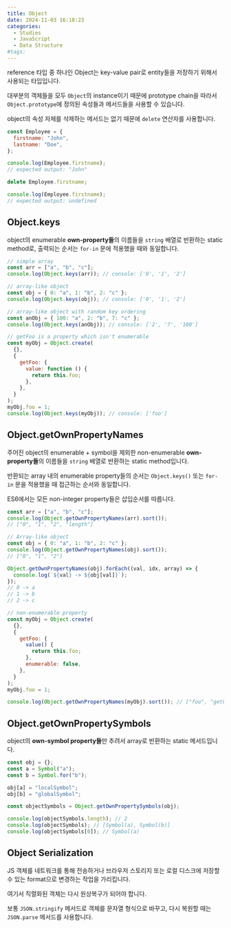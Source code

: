 ```yaml
---
title: Object
date: 2024-11-03 16:18:23
categories:
  - Studies
  - JavaScript
  - Data Structure
#tags:
---
```

reference 타입 중 하나인 Object는 key-value pair로 entity들을 저장하기 위해서 사용되는 타입입니다.

대부분의 객체들을 모두 `Object`의 instance이기 때문에 prototype chain을 따라서 `Object.prototype`에 정의된 속성들과 메서드들을 사용할 수 있습니다.

object의 속성 자체를 삭제하는 메서드는 없기 때문에 `delete` 연산자를 사용합니다.

```js
const Employee = {
  firstname: "John",
  lastname: "Doe",
};

console.log(Employee.firstname);
// expected output: "John"

delete Employee.firstname;

console.log(Employee.firstname);
// expected output: undefined
```

## Object.keys

object의 enumerable **own-property들**의 이름들을 `string` 배열로 반환하는 static method로, 출력되는 순서는 `for-in` 문에 적용했을 때와 동일합니다.

```js
// simple array
const arr = ["a", "b", "c"];
console.log(Object.keys(arr)); // console: ['0', '1', '2']
```

```js
// array-like object
const obj = { 0: "a", 1: "b", 2: "c" };
console.log(Object.keys(obj)); // console: ['0', '1', '2']
```

```js
// array-like object with random key ordering
const anObj = { 100: "a", 2: "b", 7: "c" };
console.log(Object.keys(anObj)); // console: ['2', '7', '100']
```

```js
// getFoo is a property which isn't enumerable
const myObj = Object.create(
  {},
  {
    getFoo: {
      value: function () {
        return this.foo;
      },
    },
  }
);
myObj.foo = 1;
console.log(Object.keys(myObj)); // console: ['foo']
```

## Object.getOwnPropertyNames

주어진 object의 enumerable + symbol을 제외한 non-enumerable **own-property들**의 이름들을 `string` 배열로 반환하는 static method입니다.

반환되는 array 내의 enumerable property들의 순서는 `Object.keys()` 또는 `for-in` 문을 적용했을 때 접근하는 순서와 동일합니다.

ES6에서는 모든 non-integer property들은 삽입순서를 따릅니다.

```js
const arr = ["a", "b", "c"];
console.log(Object.getOwnPropertyNames(arr).sort());
// ["0", "1", "2", "length"]

// Array-like object
const obj = { 0: "a", 1: "b", 2: "c" };
console.log(Object.getOwnPropertyNames(obj).sort());
// ["0", "1", "2"]

Object.getOwnPropertyNames(obj).forEach((val, idx, array) => {
  console.log(`${val} -> ${obj[val]}`);
});
// 0 -> a
// 1 -> b
// 2 -> c

// non-enumerable property
const myObj = Object.create(
  {},
  {
    getFoo: {
      value() {
        return this.foo;
      },
      enumerable: false,
    },
  }
);
myObj.foo = 1;

console.log(Object.getOwnPropertyNames(myObj).sort()); // ["foo", "getFoo"]
```

## Object.getOwnPropertySymbols

object의 **own-symbol property들**만 추려서 array로 반환하는 static 메서드입니다.

```js
const obj = {};
const a = Symbol("a");
const b = Symbol.for("b");

obj[a] = "localSymbol";
obj[b] = "globalSymbol";

const objectSymbols = Object.getOwnPropertySymbols(obj);

console.log(objectSymbols.length); // 2
console.log(objectSymbols); // [Symbol(a), Symbol(b)]
console.log(objectSymbols[0]); // Symbol(a)
```

## Object Serialization

JS 객체를 네트워크를 통해 전송하거나 브라우저 스토리지 또는 로컬 디스크에 저장할 수 있는 format으로 변경하는 작업을 가리킵니다.

여기서 직렬화된 객체는 다시 원상복구가 되어야 합니다.

보통 `JSON.stringify` 메서드로 객체를 문자열 형식으로 바꾸고, 다시 복원할 때는 `JSON.parse` 메서드를 사용합니다.
